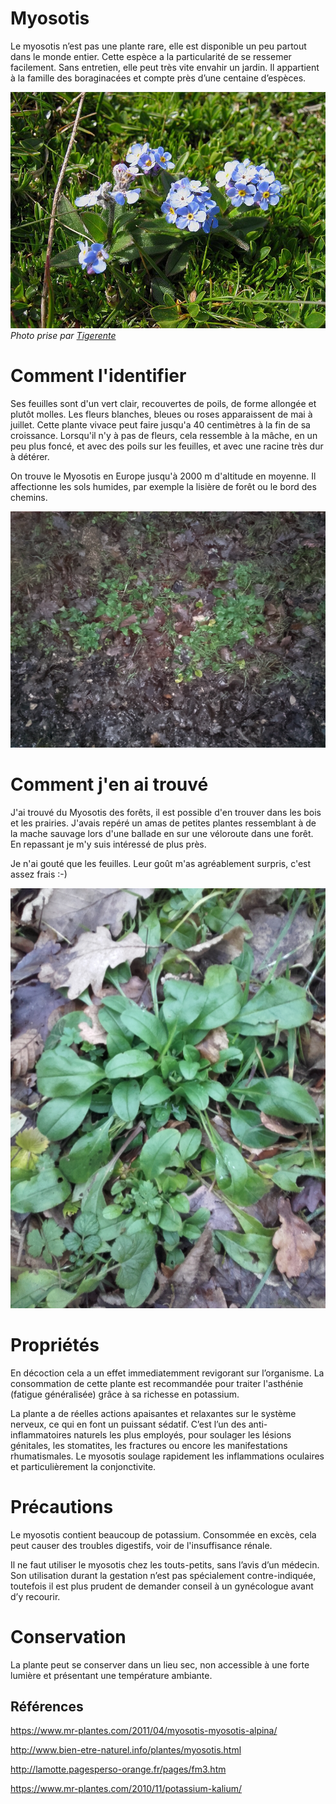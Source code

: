 # Myosotis

Le myosotis n’est pas une plante rare, elle est disponible un peu partout dans le monde entier. Cette espèce a la particularité de se ressemer facilement. Sans entretien, elle peut très vite envahir un jardin. Il appartient à la famille des boraginacées et compte près d’une centaine d’espèces.

![fleurs et feuilles](fleurs-feuilles.jpg)
_Photo prise par [Tigerente](https://en.wikipedia.org/wiki/User:Tigerente)_

# Comment l'identifier

Ses feuilles sont d'un vert clair, recouvertes de poils, de forme allongée et plutôt molles. Les fleurs blanches, bleues ou roses apparaissent de mai à juillet. Cette plante vivace peut faire jusqu'a 40 centimètres à la fin de sa croissance. Lorsqu'il n'y à pas de fleurs, cela ressemble à la mâche, en un peu plus foncé, et avec des poils sur les feuilles, et avec une racine très dur à détérer.

On trouve le Myosotis en Europe jusqu'à 2000 m d'altitude en moyenne. Il affectionne les sols humides, par exemple la lisière de forêt ou le bord des chemins.

![banc](banc.jpg)

# Comment j'en ai trouvé

J'ai trouvé du Myosotis des forêts, il est possible d'en trouver dans les bois et les prairies. J'avais repéré un amas de petites plantes ressemblant à de la mache sauvage lors d'une ballade en sur une véloroute dans une forêt. En repassant je m'y suis intéressé de plus près.

Je n'ai gouté que les feuilles. Leur goût m'as agréablement surpris, c'est assez frais :-)

![feuilles](feuilles.jpg)

# Propriétés

En décoction cela a un effet immediatemment revigorant sur l’organisme. La consommation de cette plante est recommandée pour traiter l'asthénie (fatigue généralisée) grâce à sa richesse en potassium.

La plante a de réelles actions apaisantes et relaxantes sur le système nerveux, ce qui en font un puissant sédatif. C’est l’un des anti-inflammatoires naturels les plus employés, pour soulager les lésions génitales, les stomatites, les fractures ou encore les manifestations rhumatismales. Le myosotis soulage rapidement les inflammations oculaires et particulièrement la conjonctivite.

# Précautions

Le myosotis contient beaucoup de potassium. Consommée en excès, cela peut causer des troubles digestifs, voir de l'insuffisance rénale.

Il ne faut utiliser le myosotis chez les touts-petits, sans l’avis d’un médecin. Son utilisation durant la gestation n’est pas spécialement contre-indiquée, toutefois il est plus prudent de demander conseil à un gynécologue avant d’y recourir. 

# Conservation

La plante peut se conserver dans un lieu sec, non accessible à une forte lumière et présentant une température ambiante. 

## Références

https://www.mr-plantes.com/2011/04/myosotis-myosotis-alpina/

http://www.bien-etre-naturel.info/plantes/myosotis.html

http://lamotte.pagesperso-orange.fr/pages/fm3.htm

https://www.mr-plantes.com/2010/11/potassium-kalium/
